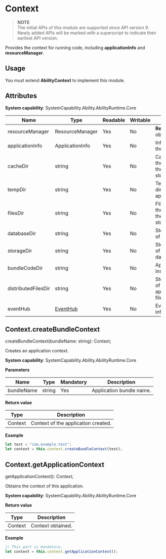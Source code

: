 # Context

> **NOTE**<br>
> The initial APIs of this module are supported since API version 9. Newly added APIs will be marked with a superscript to indicate their earliest API version.


Provides the context for running code, including **applicationInfo** and **resourceManager**.


## Usage


You must extend **AbilityContext** to implement this module.


## Attributes

**System capability**: SystemCapability.Ability.AbilityRuntime.Core

 | Name | Type | Readable | Writable | Description | 
 | -------- | -------- | -------- | -------- | -------- |
 | resourceManager | ResourceManager | Yes | No | **ResourceManager** object. | 
 | applicationInfo | ApplicationInfo | Yes | No | Information about the application. | 
 | cacheDir | string | Yes | No | Cache directory of the application on the internal storage. | 
 | tempDir | string | Yes | No | Temporary file directory of the application. | 
 | filesDir | string | Yes | No | File directory of the application on the internal storage. | 
 | databaseDir | string | Yes | No | Storage directory of local data. | 
 | storageDir | string | Yes | No | Storage directory of lightweight data. | 
 | bundleCodeDir | string | Yes | No | Application installation path. | 
 | distributedFilesDir | string | Yes | No | Storage directory of distributed application data files. | 
 | eventHub | [EventHub](js-apis-eventhub.md) | Yes | No | Event hub information. | 


## Context.createBundleContext

createBundleContext(bundleName: string): Context;

Creates an application context.

**System capability**: SystemCapability.Ability.AbilityRuntime.Core

**Parameters**

 | Name | Type | Mandatory | Description | 
 | -------- | -------- | -------- | -------- |
 | bundleName | string | Yes | Application bundle name. | 

**Return value**

 | Type | Description | 
 | -------- | -------- |
 | Context | Context of the application created. | 

**Example**
    
  ```js
  let test = "com.example.test";
  let context = this.context.createBundleContext(test);
  ```


## Context.getApplicationContext

getApplicationContext(): Context;

Obtains the context of this application.

**System capability**: SystemCapability.Ability.AbilityRuntime.Core

**Return value**

 | Type | Description | 
 | -------- | -------- |
 | Context | Context obtained. | 

**Example**
    
  ```js
  // This part is mandatory.
  let context = this.context.getApplicationContext();
  ```
